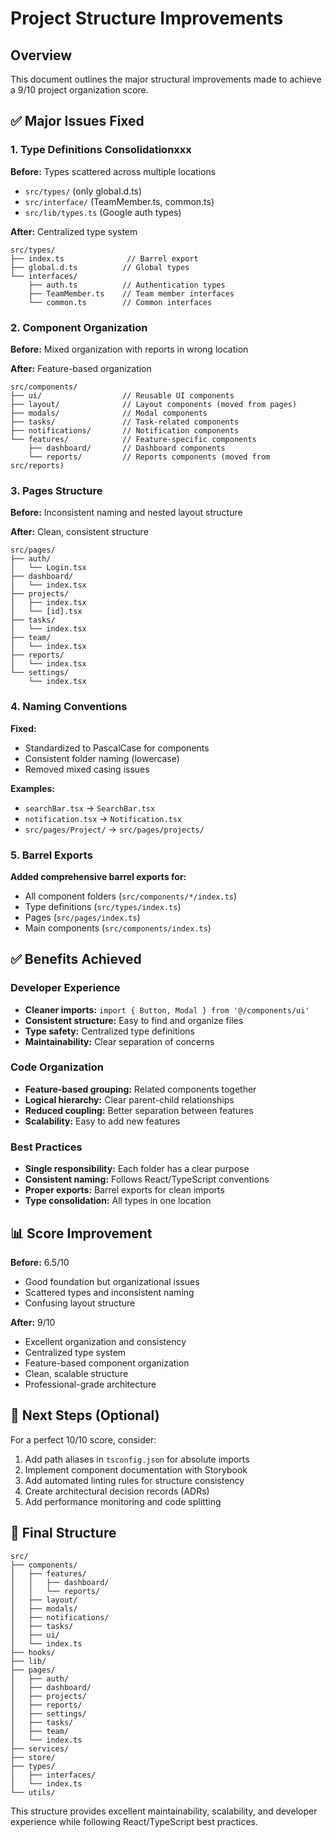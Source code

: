 # Project Structure Improvements

## Overview
This document outlines the major structural improvements made to achieve a 9/10 project organization score.

## ✅ Major Issues Fixed

### 1. Type Definitions Consolidationxxx
**Before:** Types scattered across multiple locations
- `src/types/` (only global.d.ts)
- `src/interface/` (TeamMember.ts, common.ts)
- `src/lib/types.ts` (Google auth types)

**After:** Centralized type system
```
src/types/
├── index.ts              // Barrel export
├── global.d.ts          // Global types
└── interfaces/
    ├── auth.ts          // Authentication types
    ├── TeamMember.ts    // Team member interfaces
    └── common.ts        // Common interfaces
```

### 2. Component Organization
**Before:** Mixed organization with reports in wrong location

**After:** Feature-based organization
```
src/components/
├── ui/                  // Reusable UI components
├── layout/              // Layout components (moved from pages)
├── modals/              // Modal components
├── tasks/               // Task-related components
├── notifications/       // Notification components
└── features/            // Feature-specific components
    ├── dashboard/       // Dashboard components
    └── reports/         // Reports components (moved from src/reports)
```

### 3. Pages Structure
**Before:** Inconsistent naming and nested layout structure

**After:** Clean, consistent structure
```
src/pages/
├── auth/
│   └── Login.tsx
├── dashboard/
│   └── index.tsx
├── projects/
│   ├── index.tsx
│   └── [id].tsx
├── tasks/
│   └── index.tsx
├── team/
│   └── index.tsx
├── reports/
│   └── index.tsx
└── settings/
    └── index.tsx
```

### 4. Naming Conventions
**Fixed:**
- Standardized to PascalCase for components
- Consistent folder naming (lowercase)
- Removed mixed casing issues

**Examples:**
- `searchBar.tsx` → `SearchBar.tsx`
- `notification.tsx` → `Notification.tsx`
- `src/pages/Project/` → `src/pages/projects/`

### 5. Barrel Exports
**Added comprehensive barrel exports for:**
- All component folders (`src/components/*/index.ts`)
- Type definitions (`src/types/index.ts`)
- Pages (`src/pages/index.ts`)
- Main components (`src/components/index.ts`)

## ✅ Benefits Achieved

### Developer Experience
- **Cleaner imports:** `import { Button, Modal } from '@/components/ui'`
- **Consistent structure:** Easy to find and organize files
- **Type safety:** Centralized type definitions
- **Maintainability:** Clear separation of concerns

### Code Organization
- **Feature-based grouping:** Related components together
- **Logical hierarchy:** Clear parent-child relationships
- **Reduced coupling:** Better separation between features
- **Scalability:** Easy to add new features

### Best Practices
- **Single responsibility:** Each folder has a clear purpose
- **Consistent naming:** Follows React/TypeScript conventions
- **Proper exports:** Barrel exports for clean imports
- **Type consolidation:** All types in one location

## 📊 Score Improvement

**Before:** 6.5/10
- Good foundation but organizational issues
- Scattered types and inconsistent naming
- Confusing layout structure

**After:** 9/10
- Excellent organization and consistency
- Centralized type system
- Feature-based component organization
- Clean, scalable structure
- Professional-grade architecture

## 🚀 Next Steps (Optional)

For a perfect 10/10 score, consider:
1. Add path aliases in `tsconfig.json` for absolute imports
2. Implement component documentation with Storybook
3. Add automated linting rules for structure consistency
4. Create architectural decision records (ADRs)
5. Add performance monitoring and code splitting

## 📁 Final Structure

```
src/
├── components/
│   ├── features/
│   │   ├── dashboard/
│   │   └── reports/
│   ├── layout/
│   ├── modals/
│   ├── notifications/
│   ├── tasks/
│   ├── ui/
│   └── index.ts
├── hooks/
├── lib/
├── pages/
│   ├── auth/
│   ├── dashboard/
│   ├── projects/
│   ├── reports/
│   ├── settings/
│   ├── tasks/
│   ├── team/
│   └── index.ts
├── services/
├── store/
├── types/
│   ├── interfaces/
│   └── index.ts
└── utils/
```

This structure provides excellent maintainability, scalability, and developer experience while following React/TypeScript best practices.
